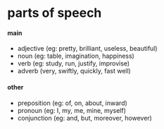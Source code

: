 # parts of speech

#### main

- adjective (eg: pretty, brilliant, useless, beautiful)
- noun (eg: table, imagination, happiness)
- verb (eg: study, run, justify, improvise)
- adverb (very, swiftly, quickly, fast well)

#### other

- preposition (eg: of, on, about, inward)
- pronoun (eg: I, my, me, mine, myself)
- conjunction (eg: and, but, moreover, however)

